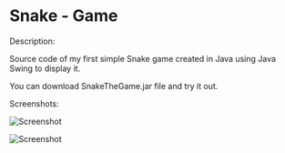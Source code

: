 # Snake - Game

Description:

Source code of my first simple Snake game created in Java using Java Swing to display it.

You can download SnakeTheGame.jar file and try it out.

Screenshots:

![Screenshot](https://github.com/jserweta/Obiektowe/blob/master/SnakeTheGame/1.png)

![Screenshot](https://github.com/jserweta/Obiektowe/blob/master/SnakeTheGame/2.png)
